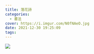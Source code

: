 ```yaml
---
title: 落花詩
categories:
  - 書法
cover: https://i.imgur.com/N0fNAeO.jpg
date: 2021-12-30 19:25:09
tags:
---
```


![](https://i.imgur.com/N0fNAeO.jpg)
